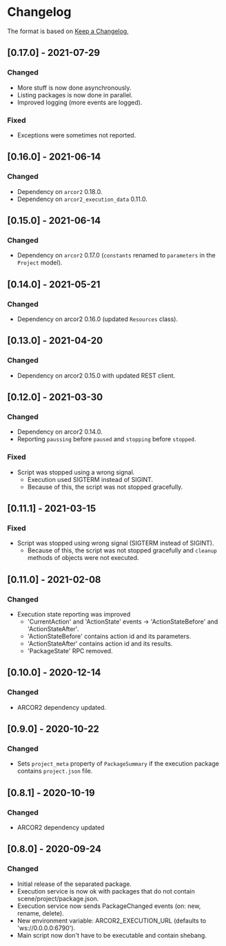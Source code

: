 # Changelog

The format is based on [Keep a Changelog](https://keepachangelog.com/en/1.0.0/),


## [0.17.0] - 2021-07-29

### Changed

- More stuff is now done asynchronously.
- Listing packages is now done in parallel.
- Improved logging (more events are logged).

### Fixed

- Exceptions were sometimes not reported.

## [0.16.0] - 2021-06-14

### Changed
- Dependency on `arcor2` 0.18.0.
- Dependency on `arcor2_execution_data` 0.11.0.

## [0.15.0] - 2021-06-14

### Changed
- Dependency on `arcor2` 0.17.0 (`constants` renamed to `parameters` in the `Project` model).

## [0.14.0] - 2021-05-21

### Changed
- Dependency on arcor2 0.16.0 (updated `Resources` class).

## [0.13.0] - 2021-04-20

### Changed
- Dependency on arcor2 0.15.0 with updated REST client.

## [0.12.0] - 2021-03-30

### Changed
- Dependency on arcor2 0.14.0.
- Reporting `paussing` before `paused` and `stopping` before `stopped`. 

### Fixed
- Script was stopped using a wrong signal.
  - Execution used SIGTERM instead of SIGINT.
  - Because of this, the script was not stopped gracefully.

## [0.11.1] - 2021-03-15

### Fixed
- Script was stopped using wrong signal (SIGTERM instead of SIGINT).
  - Because of this, the script was not stopped gracefully and `cleanup` methods of objects were not executed.

## [0.11.0] - 2021-02-08

### Changed
- Execution state reporting was improved
  - 'CurrentAction' and 'ActionState' events -> 'ActionStateBefore' and 'ActionStateAfter'.
  - 'ActionStateBefore' contains action id and its parameters.
  - 'ActionStateAfter' contains action id and its results.
  - 'PackageState' RPC removed.

## [0.10.0] - 2020-12-14

### Changed
- ARCOR2 dependency updated.

## [0.9.0] - 2020-10-22

### Changed
- Sets `project_meta` property of `PackageSummary` if the execution package contains `project.json` file.


## [0.8.1] - 2020-10-19

### Changed
- ARCOR2 dependency updated

## [0.8.0] - 2020-09-24
### Changed
- Initial release of the separated package.
- Execution service is now ok with packages that do not contain scene/project/package.json.
- Execution service now sends PackageChanged events (on: new, rename, delete).
- New environment variable: ARCOR2_EXECUTION_URL (defaults to 'ws://0.0.0.0:6790').
- Main script now don't have to be executable and contain shebang.